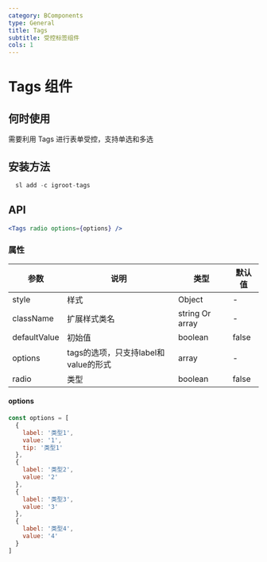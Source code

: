```yaml
---
category: BComponents
type: General
title: Tags
subtitle: 受控标签组件
cols: 1
---
```


# Tags 组件

## 何时使用

需要利用 Tags 进行表单受控，支持单选和多选

## 安装方法

```jsx
  sl add -c igroot-tags
```

## API

```jsx
<Tags radio options={options} />
```

### 属性
| 参数 | 说明 | 类型 | 默认值 |
| --- | --- | --- | --- |
| style | 样式 | Object | - |
| className | 扩展样式类名 | string Or array | - |
| defaultValue | 初始值 | boolean | false |
| options | tags的选项，只支持label和value的形式 | array | - |
| radio | 类型 | boolean | false |

#### options
```jsx
const options = [
  {
    label: '类型1',
    value: '1',
    tip: '类型1'
  },
  {
    label: '类型2',
    value: '2'
  },
  {
    label: '类型3',
    value: '3'
  },
  {
    label: '类型4',
    value: '4'
  }
]
```


